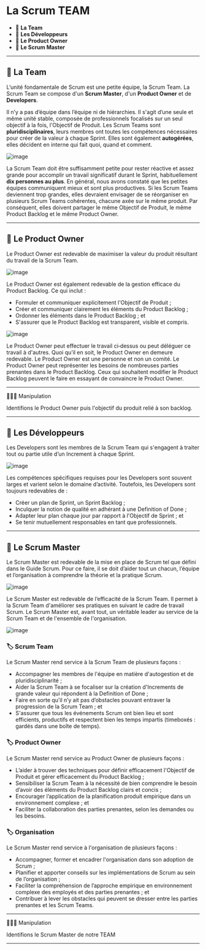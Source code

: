 # La Scrum TEAM

* 🔖 **La Team**
* 🔖 **Les Développeurs**
* 🔖 **Le Product Owner**
* 🔖 **Le Scrum Master**

___

## 📑 La Team

L’unité fondamentale de Scrum est une petite équipe, la Scrum Team. La Scrum Team se compose d'un **Scrum Master**, d'un **Product Owner** et de **Developers**.

Il n’y a pas d’équipe dans l’équipe ni de hiérarchies. 
Il s'agit d’une seule et même unité stable, composée de professionnels focalisés sur un seul objectif à la 
fois, l'Objectif de Produit. Les  Scrum  Teams  sont  **pluridisciplinaires**,  leurs  membres  ont  toutes  les  compétences  nécessaires  pour créer de la valeur à chaque Sprint. Elles sont également **autogérées**, elles décident en interne qui fait quoi, quand et comment.

![image](https://raw.githubusercontent.com/seeren-training/Scrum/master/wiki/resources/03/scrum-team.png)

La Scrum Team doit être suffisamment petite pour rester réactive et assez grande pour accomplir un travail significatif durant le Sprint, habituellement **dix personnes au plus**. En général, nous avons constaté que les petites  équipes  communiquent  mieux  et  sont  plus  productives.  Si  les  Scrum  Teams  deviennent  trop 
grandes, elles devraient envisager de se réorganiser en plusieurs Scrum Teams cohérentes, chacune axée sur  le  même  produit.  Par  conséquent,  elles  doivent  partager  le  même  Objectif  de  Produit, le  même Product Backlog et le même Product Owner. 

___

## 📑 Le Product Owner

Le Product Owner est redevable de maximiser la valeur du produit résultant du travail de la Scrum Team.

![image](https://raw.githubusercontent.com/seeren-training/Scrum/master/wiki/resources/03/po.png)

Le Product Owner est également redevable de la gestion efficace du Product Backlog. Ce qui inclut : 

* Formuler et communiquer explicitement l'Objectif de Produit ; 
* Créer et communiquer clairement les éléments du Product Backlog ;
* Ordonner les éléments dans le Product Backlog ; et
* S'assurer que le Product Backlog est transparent, visible et compris.

![image](https://raw.githubusercontent.com/seeren-training/Scrum/master/wiki/resources/01/owner.png)

Le Product Owner peut effectuer le travail ci‐dessus ou peut déléguer ce travail à d'autres. Quoi qu’il en soit, le Product Owner en demeure redevable. Le Product Owner est une personne et non un comité. Le Product Owner peut représenter les besoins de nombreuses parties prenantes dans le Product Backlog. Ceux qui souhaitent modifier le Product Backlog peuvent le faire en essayant de convaincre le Product Owner.

___

👨🏻‍💻 Manipulation

Identifions le Product Owner puis l'objectif du produit relié à son backlog.

___

## 📑 Les Développeurs

Les  Developers  sont  les  membres  de  la  Scrum  Team  qui  s'engagent  à  traiter  tout  ou  partie  utile  d’un Increment à chaque Sprint. 

![image](https://raw.githubusercontent.com/seeren-training/Scrum/master/wiki/resources/03/dev.jpg)

Les compétences spécifiques requises pour les Developers sont souvent larges et varient selon le domaine d’activité. Toutefois, les Developers sont toujours redevables de : 

* Créer un plan de Sprint, un Sprint Backlog ; 
* Inculquer la notion de qualité en adhérant à une Definition of Done ; 
* Adapter leur plan chaque jour par rapport à l'Objectif de Sprint ; et 
* Se tenir mutuellement responsables en tant que professionnels.

___

## 📑 Le Scrum Master

Le Scrum Master est redevable de la mise en place de Scrum tel que défini dans le Guide Scrum. Pour ce faire, il se doit d’aider tout un chacun, l’équipe et l’organisation à comprendre la théorie et la pratique Scrum.  

![image](https://raw.githubusercontent.com/seeren-training/Scrum/master/wiki/resources/03/scrummaster.png)


Le Scrum Master est redevable de l’efficacité de la Scrum Team. Il permet à la Scrum Team d'améliorer ses pratiques en suivant le cadre de travail Scrum. Le Scrum Master est, avant tout, un véritable leader au service de la Scrum Team et de l'ensemble de l'organisation.

![image](https://raw.githubusercontent.com/seeren-training/Scrum/master/wiki/resources/01/master.png)

### 🏷️ **Scrum Team**

Le Scrum Master rend service à la Scrum Team de plusieurs façons : 

* Accompagner les membres de l'équipe en matière d'autogestion et de pluridisciplinarité ; 
* Aider la Scrum Team à se focaliser sur la création d'Increments de grande valeur qui répondent à la Definition of Done ; 
* Faire en sorte qu’il n’y ait pas d’obstacles pouvant entraver la progression de la Scrum Team ; et 
* S'assurer que tous les événements Scrum ont bien lieu et sont efficients, productifs et respectent bien les temps impartis (timeboxés : gardés dans une boîte de temps).

### 🏷️ **Product Owner**

Le Scrum Master rend service au Product Owner de plusieurs façons : 

* L’aider  à  trouver  des  techniques  pour  définir  efficacement  l'Objectif  de  Produit  et  gérer efficacement du Product Backlog ; 
* Sensibiliser la Scrum Team à la nécessité de bien comprendre le besoin d’avoir des éléments du Product Backlog clairs et concis ; 
* Encourager l’application de la planification produit empirique dans un environnement complexe ; 
et 
* Faciliter la collaboration des parties prenantes, selon les demandes ou les besoins. 

### 🏷️ **Organisation**

Le Scrum Master rend service à l'organisation de plusieurs façons :

* Accompagner, former et encadrer l'organisation dans son adoption de Scrum ; 
* Planifier et apporter conseils sur les implémentations de Scrum au sein de l’organisation ;
* Faciliter la compréhension de l’approche empirique en environnement complexe des employés et des parties prenantes ; et 
* Contribuer à lever les obstacles qui peuvent se dresser entre les parties prenantes et les Scrum Teams. 
___

👨🏻‍💻 Manipulation

Identifions le Scrum Master de notre TEAM

___
